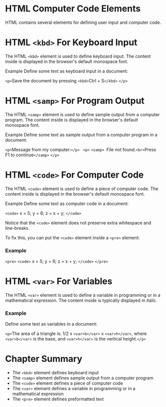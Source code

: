 # HTML Computer Code Elements

HTML contains several elements for defining user input and computer code.

# HTML `<kbd>` For Keyboard Input

The HTML `<kbd>` element is used to define keyboard input. The content inside is displayed in the browser's default monospace font.

Example
Define some text as keyboard input in a document:

`<p>`Save the document by pressing `<kbd>`Ctrl + S`</kbd>` `</p>`

# HTML `<samp>` For Program Output

The HTML `<samp>` element is used to define sample output from a computer program. The content inside is displayed in the browser's default monospace font.

Example
Define some text as sample output from a computer program in a document:

`<p>`Message from my computer:`</p>`
` <p>` `<samp> `File not found.`<br>`Press F1 to continue`</samp>` `</p>`

# HTML `<code>` For Computer Code

The HTML `<code>` element is used to define a piece of computer code. The content inside is displayed in the browser's default monospace font.

Example
Define some text as computer code in a document:

`<code>`
x = 5;
y = 6;
z = x + y;
`</code>`

Notice that the `<code>` element does not preserve extra whitespace and line-breaks.

To fix this, you can put the `<code>` element inside a `<pre>` element:

### Example

`<pre>`
`<code>`
x = 5;
y = 6;
z = x + y;
`</code>`
`</pre>`

# HTML `<var>` For Variables

The HTML `<var>` element is used to define a variable in programming or in a mathematical expression. The content inside is typically displayed in italic.

### Example

Define some text as variables in a document:

`<p>`The area of a triangle is: 1/2 x `<var>b</var>` x `<var>h</var>`, where `<var>b</var>` is the base, and `<var>h</var>` is the vertical height.`</p>`

# Chapter Summary

- The `<kbd>` element defines keyboard input
- The `<samp>` element defines sample output from a computer program
- The `<code>` element defines a piece of computer code
- The `<var>` element defines a variable in programming or in a mathematical expression
- The `<pre>` element defines preformatted text
